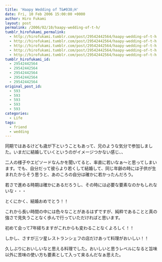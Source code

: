 ```yaml
---
title: 'Haapy Wedding of T&#038;H'
date: Fri, 10 Feb 2006 15:00:00 +0000
author: Hiro Fukami
layout: post
permalink: /2006/02/10/haapy-wedding-of-t-h/
tumblr_hirofukami_permalink:
  - http://hirofukami.tumblr.com/post/29542442564/haapy-wedding-of-t-h
  - http://hirofukami.tumblr.com/post/29542442564/haapy-wedding-of-t-h
  - http://hirofukami.tumblr.com/post/29542442564/haapy-wedding-of-t-h
  - http://hirofukami.tumblr.com/post/29542442564/haapy-wedding-of-t-h
  - http://hirofukami.tumblr.com/post/29542442564/haapy-wedding-of-t-h
tumblr_hirofukami_id:
  - 29542442564
  - 29542442564
  - 29542442564
  - 29542442564
  - 29542442564
original_post_id:
  - 593
  - 593
  - 593
  - 593
  - 593
categories:
  - Life
tags:
  - friend
  - wedding
---
```

<div class="section">
  <p>
    同期ではあるけども歳が下ということもあって、兄のような気分で参加しました。いまだに結婚していくというのがイメージつかない感じ、、
  </p>
  
  <p>
    二人の様子やエピソードなんかを聞いてると、率直に若いなぁ～と思ってしまいます。でも、自分だって彼らより若くして結婚して、同じ年齢の時には子供が生まれたからそう思うと、あのころの自分は確かに若かったんだろう。
  </p>
  
  <p>
    若さで進める時期は確かにあるだろうし、その時には必要な要素なのかもしれないな・・・
  </p>
  
  <p>
    とくにかく、結婚おめでとう！！
  </p>
  
  <p>
    これから長い時間の中には色々なことがあるはずですが、純粋であることと真の強さで見失うことなく歩んで行っていただければと思います。
  </p>
  
  <p>
    初めて会って7年経ちますがこれからも変わることなくよろしく！！
  </p>
  
  <p>
    しかし、さすが三ツ星レストランシェフの店だけあって料理がおいしい！！
  </p>
  
  <p>
    久しぶりにおいしいなと思える料理でした。おいしいと思うレベルになると旨味以外に苦味の使い方も要素として入って来るんだなぁ思えた。
  </p>
</div>